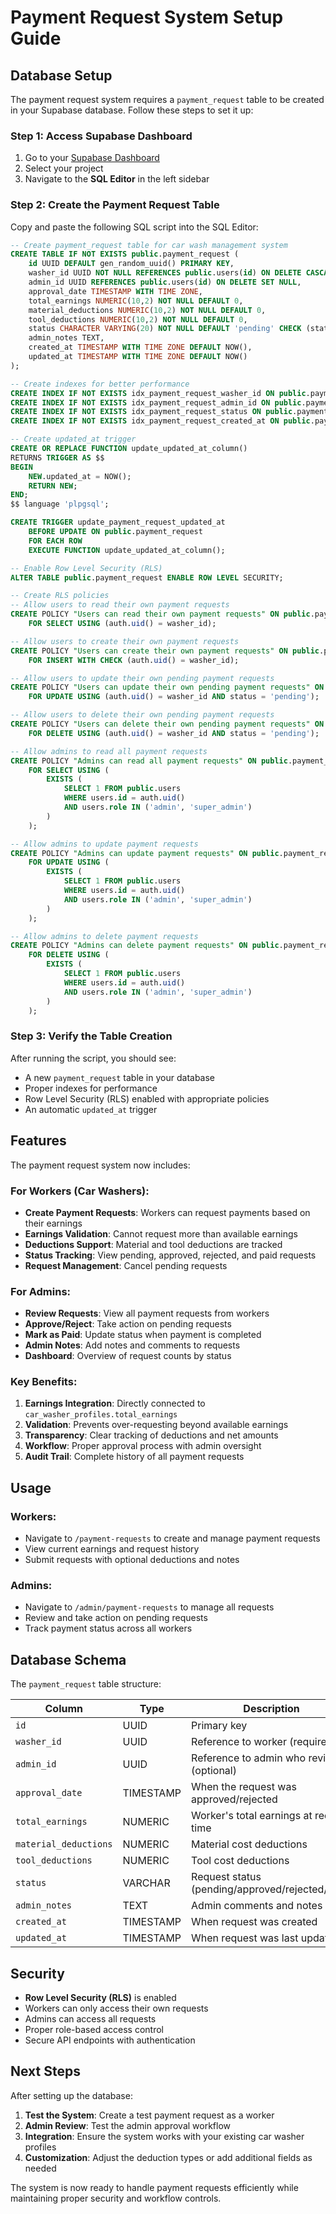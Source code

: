 # Payment Request System Setup Guide

## Database Setup

The payment request system requires a `payment_request` table to be created in your Supabase database. Follow these steps to set it up:

### Step 1: Access Supabase Dashboard
1. Go to your [Supabase Dashboard](https://supabase.com/dashboard)
2. Select your project
3. Navigate to the **SQL Editor** in the left sidebar

### Step 2: Create the Payment Request Table
Copy and paste the following SQL script into the SQL Editor:

```sql
-- Create payment_request table for car wash management system
CREATE TABLE IF NOT EXISTS public.payment_request (
    id UUID DEFAULT gen_random_uuid() PRIMARY KEY,
    washer_id UUID NOT NULL REFERENCES public.users(id) ON DELETE CASCADE,
    admin_id UUID REFERENCES public.users(id) ON DELETE SET NULL,
    approval_date TIMESTAMP WITH TIME ZONE,
    total_earnings NUMERIC(10,2) NOT NULL DEFAULT 0,
    material_deductions NUMERIC(10,2) NOT NULL DEFAULT 0,
    tool_deductions NUMERIC(10,2) NOT NULL DEFAULT 0,
    status CHARACTER VARYING(20) NOT NULL DEFAULT 'pending' CHECK (status IN ('pending', 'approved', 'rejected', 'paid')),
    admin_notes TEXT,
    created_at TIMESTAMP WITH TIME ZONE DEFAULT NOW(),
    updated_at TIMESTAMP WITH TIME ZONE DEFAULT NOW()
);

-- Create indexes for better performance
CREATE INDEX IF NOT EXISTS idx_payment_request_washer_id ON public.payment_request(washer_id);
CREATE INDEX IF NOT EXISTS idx_payment_request_admin_id ON public.payment_request(admin_id);
CREATE INDEX IF NOT EXISTS idx_payment_request_status ON public.payment_request(status);
CREATE INDEX IF NOT EXISTS idx_payment_request_created_at ON public.payment_request(created_at);

-- Create updated_at trigger
CREATE OR REPLACE FUNCTION update_updated_at_column()
RETURNS TRIGGER AS $$
BEGIN
    NEW.updated_at = NOW();
    RETURN NEW;
END;
$$ language 'plpgsql';

CREATE TRIGGER update_payment_request_updated_at 
    BEFORE UPDATE ON public.payment_request 
    FOR EACH ROW 
    EXECUTE FUNCTION update_updated_at_column();

-- Enable Row Level Security (RLS)
ALTER TABLE public.payment_request ENABLE ROW LEVEL SECURITY;

-- Create RLS policies
-- Allow users to read their own payment requests
CREATE POLICY "Users can read their own payment requests" ON public.payment_request
    FOR SELECT USING (auth.uid() = washer_id);

-- Allow users to create their own payment requests
CREATE POLICY "Users can create their own payment requests" ON public.payment_request
    FOR INSERT WITH CHECK (auth.uid() = washer_id);

-- Allow users to update their own pending payment requests
CREATE POLICY "Users can update their own pending payment requests" ON public.payment_request
    FOR UPDATE USING (auth.uid() = washer_id AND status = 'pending');

-- Allow users to delete their own pending payment requests
CREATE POLICY "Users can delete their own pending payment requests" ON public.payment_request
    FOR DELETE USING (auth.uid() = washer_id AND status = 'pending');

-- Allow admins to read all payment requests
CREATE POLICY "Admins can read all payment requests" ON public.payment_request
    FOR SELECT USING (
        EXISTS (
            SELECT 1 FROM public.users 
            WHERE users.id = auth.uid() 
            AND users.role IN ('admin', 'super_admin')
        )
    );

-- Allow admins to update payment requests
CREATE POLICY "Admins can update payment requests" ON public.payment_request
    FOR UPDATE USING (
        EXISTS (
            SELECT 1 FROM public.users 
            WHERE users.id = auth.uid() 
            AND users.role IN ('admin', 'super_admin')
        )
    );

-- Allow admins to delete payment requests
CREATE POLICY "Admins can delete payment requests" ON public.payment_request
    FOR DELETE USING (
        EXISTS (
            SELECT 1 FROM public.users 
            WHERE users.id = auth.uid() 
            AND users.role IN ('admin', 'super_admin')
        )
    );
```

### Step 3: Verify the Table Creation
After running the script, you should see:
- A new `payment_request` table in your database
- Proper indexes for performance
- Row Level Security (RLS) enabled with appropriate policies
- An automatic `updated_at` trigger

## Features

The payment request system now includes:

### For Workers (Car Washers):
- **Create Payment Requests**: Workers can request payments based on their earnings
- **Earnings Validation**: Cannot request more than available earnings
- **Deductions Support**: Material and tool deductions are tracked
- **Status Tracking**: View pending, approved, rejected, and paid requests
- **Request Management**: Cancel pending requests

### For Admins:
- **Review Requests**: View all payment requests from workers
- **Approve/Reject**: Take action on pending requests
- **Mark as Paid**: Update status when payment is completed
- **Admin Notes**: Add notes and comments to requests
- **Dashboard**: Overview of request counts by status

### Key Benefits:
1. **Earnings Integration**: Directly connected to `car_washer_profiles.total_earnings`
2. **Validation**: Prevents over-requesting beyond available earnings
3. **Transparency**: Clear tracking of deductions and net amounts
4. **Workflow**: Proper approval process with admin oversight
5. **Audit Trail**: Complete history of all payment requests

## Usage

### Workers:
- Navigate to `/payment-requests` to create and manage payment requests
- View current earnings and request history
- Submit requests with optional deductions and notes

### Admins:
- Navigate to `/admin/payment-requests` to manage all requests
- Review and take action on pending requests
- Track payment status across all workers

## Database Schema

The `payment_request` table structure:

| Column | Type | Description |
|--------|------|-------------|
| `id` | UUID | Primary key |
| `washer_id` | UUID | Reference to worker (required) |
| `admin_id` | UUID | Reference to admin who reviewed (optional) |
| `approval_date` | TIMESTAMP | When the request was approved/rejected |
| `total_earnings` | NUMERIC | Worker's total earnings at request time |
| `material_deductions` | NUMERIC | Material cost deductions |
| `tool_deductions` | NUMERIC | Tool cost deductions |
| `status` | VARCHAR | Request status (pending/approved/rejected/paid) |
| `admin_notes` | TEXT | Admin comments and notes |
| `created_at` | TIMESTAMP | When request was created |
| `updated_at` | TIMESTAMP | When request was last updated |

## Security

- **Row Level Security (RLS)** is enabled
- Workers can only access their own requests
- Admins can access all requests
- Proper role-based access control
- Secure API endpoints with authentication

## Next Steps

After setting up the database:

1. **Test the System**: Create a test payment request as a worker
2. **Admin Review**: Test the admin approval workflow
3. **Integration**: Ensure the system works with your existing car washer profiles
4. **Customization**: Adjust the deduction types or add additional fields as needed

The system is now ready to handle payment requests efficiently while maintaining proper security and workflow controls.
